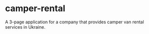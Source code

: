 # camper-rental
A 3-page application for a company that provides camper van rental services in Ukraine.
